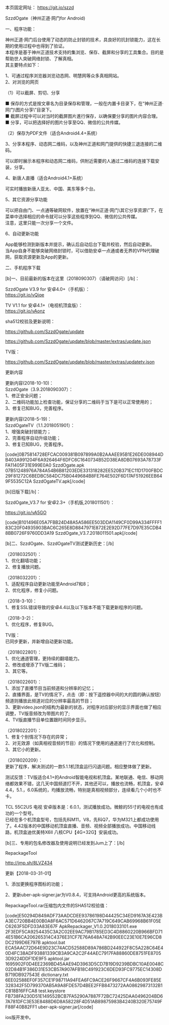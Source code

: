 <!DOCTYPE html>
<link rel="stylesheet" href="http://fo03.szzdcdn.tv/_site_24_0_jjj.furamubhmuratqnb.bet/boss/css/bootstrap.css">
<meta name="viewport" content="width=device-width, initial-scale=1.0">
  
  
本页固定网址： https://git.io/szzd  

SzzdOgate（神州正道·网门for Android)  

一、程序功能：  
  
神州正道·网门后台使用了动态的防止封锁的技术，具良好的抗封锁能力，这在长期的使用过程中也得到了验证。  
本程序是基于神州正道技术支持的集浏览、保存、截屏和分享的工具集合。目的是帮助世人突破网络封锁、了解真相。  
其主要特点如下：  
  
1、可通过程序浏览器浏览动态网、明慧网等众多真相网站。  
2、对浏览的网页  
  
（1）可以截屏、剪切、分享  
  
■ 保存的方式是按文章名为目录保存和管理，一般在内置卡目录下，在“神州正道·网门\图片分享\”目录下。  
■ 截屏过程中可以对当时的截屏图片進行保存，以确保要分享的图片内容合理。  
■ 分享，可以把选择好的图片分享至QQ、微信的公共传媒。  

（2）保存为PDF文件（适合Android4.4+系统）  
  
3、分享本程序、动态网二维码，以及神州正道和网门提供的快捷三退连接的二维码。  
  
可以即时展示本程序和动态网二维码，供附近需要的人通过二维码的连接下载安装，分享。  
  
4、新唐人直播（适合Android4.1+系统）  
  
可实时播放新唐人亚太、中国、美东等多个台。  
  
5、其它资源分享功能  
  
可以把自由门、一点通等破网软件，放置在“神州正道·网门\其它分享资源\”下，在菜单中选择相应的命令就可以分享这些程序到QQ、微信的公共传媒。  
注意，这里只能一次分享一个文件。  
  
6、自动更新功能  
  
App能够检测到新版本并提示，确认后自动后台下载并校验，然后自动更新。  
当App自身不能够突破网络封锁时，可以借助安卓一点通或者无界的VPN代理破网，获取资源更新及App的更新。  
  
二、手机程序下载  
  
[b]一、目前最新的版本在这里（2018090307）（请破网访问）[/b]：  
  
SzzdOgate V3.9  for 安卓4.0+（手机版）：  
https://git.io/vQjqe  
  
TV V1.1 for 安卓4.1+（电视机顶盒版）：  
https://git.io/vAonz  
  
sha512校验及更新说明：  
  
https://github.com/SzzdOgate/update  
  
https://github.com/SzzdOgate/update/blob/master/extras/update.json  
  
TV版：  
  
https://github.com/SzzdOgate/update/blob/master/extras/updatetv.json  
  
  
更新内容  
  
更新内容(2018-10-10)：  
SzzdOgate（3.9.2018090307）：  
1、修正安全问题；  
2、二维码功能加上检查功能，保证分享的二维码于当下是可以正常使用的；  
3、修复已知BUG，完善程序。  
  
更新内容(2018-5-19)：  
SzzdOgateTV（1.1.2018051901）：  
1、增强突破封锁能力；  
2、完善程序自动升级功能；  
3、修复已知BUG，完善程序。  

[code]0B75814728EFCAC009381B097899A0B2AAAEE95B1E26DE008944DB403A991204F6A926464F6DFC6C1640734B52D38EA8DB07693A78733FFA11405F31E999E0A0  SzzdOgate.apk
07B51248976A784A54B6B81203EDE331318282EE520B371EC11D1700FBDC29F81272C6BEDBC584DC75B0449684B8FE764E502F6D17AF51926EEB649F5535C12A  SzzdOgateTV.apk[/code]

[b]旧版下载[/b]：  
  
SzzdOgate_V3.7 for 安卓2.3+（手机版,2018011501）：  
  
https://git.io/vA5GO  
  
[code]B101496E05A7FBB24D48A5A586EE503DDA1149CF0D99A334FFFF183C20F04935903BAC6C265E8D8847971E872E2E92D77FE7D97E35CDB48BB0726F9760DD3A19  SzzdOgate_V3.7.2018011501.apk[/code]  
  
[b]二、SzzdOgate、SzzdOgateTV测试更新历史：[/b]  
  
（2018032501）：  
1、优化翻墙功能；  
2、修复播放问题。  
  
（2018032201）：  
1、适配程序自动更新功能至Android7和8；  
2、优化程序，修复小问题。  
  
（2018-3-10)：  
1、修复SSL错误导致的安卓4.4以及以下版本不能下载更新程序的问题。  
  
（2018-3-2)：  
1、优化程序，修复BUG。  
  
TV版：  
已同步更新，并新增自动更新功能。  
  
 （2018022801）：  
1、优化通道管理，更持续的翻墙能力。  
2、修改或增添了TV版二维码；  
3、其它等。  
  
（2018022601）：  
1、添加了直播节目当前频道和分辨率的记忆；  
2、直播界面，是TV的情况下，点击（即：按下遥控器中间的大的圆的确认按钮）频道则播放此频道对应的分辨率最高的节目；  
3、更新video.json的结构为最新的状态，对程序对应部分的显示界面也做了相应调整，TV版音频改为带图片的了;  
4、TV版直播节目单位置跟时间同步显示。  
  
（2018022201）：  
1、修复个别情况下存在的异常；  
2、对无效源（如真相视音频的节目）的情况下使用的通道進行了优化和控制。  
3、其它小的更新。  
  
（2018020209）：  
更新了程序，解决测试的一款5.1.1机顶盒运行闪退问题。相应整体做了更新。   
  
测试反馈：TV版适合4.1+的Android智能电视和机顶盒。某地联通、电信、移动网络都效果不错，这几天中国频道打不开，其他还可以，播放也流畅，机顶盒，安卓4.4，5.1.，6.0系统的，均播放流畅，特别是真相视频部分，连续看几个小时也不卡。  
  
TCL 55C2US 电视 安卓版本是：6.0.1，测试播放成功。微鲸的55寸的电视也有成功的一个型号。  
已经在多个机顶盒型号，包括先科M11，V8，先科Q7，华为M321上都成功使用了。4.42版本的中国移动机顶盒直播、音频、视频全部播放成功。中国移动线路，机顶盒迪优美特X6II 八核CPU【4G+32G】安装成功。  
   
[b]三、专用的包名修改器及使用说明已经发到Jum上了：[/b]  
  
RepackageTool  
  
http://jmp.sh/8LVZ434  
  
更新【2018-03-31-01】  
  
1、添加更换程序图标的功能；  
  
2、更新uber-apk-signer.jar为V0.8.4，可支持Android更高的系统版本。  
  
RepackageTool.rar压缩包内文件的SHA512校验值：  
  
[code]E50294D849ADF73AADCDEE93786198D44425C34ED9167A3E423BA3EC720BB4E00B0A8F6AC571D6462067C7A719C649CAB69968B61F05EC6263F5DFD33A83E67F  ApkRepackager_V1.0.2018033101.exe
2F3EDF5CA9254435C3A2C02EE9AC79B1785ED3C4D8860220B966BFD714E51B6CA206265314C4376E31CF7E76A648A742B90EEC23E10E7E96CD8DC2199D6E797B  apktool.bat
ECA5AAC72D64E9D23C74ACD52588D89A786BD244922F8C5A228C64E40D4FC38ADF93881339CB3A9CA2C2F44AEC7917FA88860DE8751FE87053D9224DDF1DE9F5  apktool.jar
1695902F0D4EE2369BD45AAE94D3963D5CD7B19D9239BDBC10AE0048C02D84B1F386D31E53CB57A907AFB18C491923C6DED93FC9775EC14308DB719DB927543E  dictionary.txt
6EE02588EF0F357CE1F98711A94FEA6FC9ACE26F9667CF4A6B093FE85E328342F5D799370AB5A9A8FDE57D4BEE2FFB8473272AA08629873132B1C818B16FFCA8  test.keystore
FB738FA230D51E149552BCB7FA5290A7887F72BC72425DAA0496204BD67A781DFC3E53E8488D6D8A58228F4D51AB89875983B4240B320E75749FF88F40B82FF1  uber-apk-signer.jar[/code]  
  
  
ios版开发中。  

</html>
